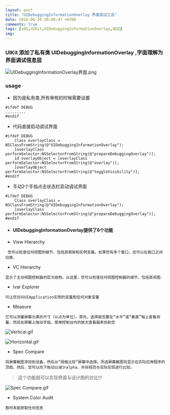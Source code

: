 ```yaml
---
layout: post
title: "UIDebuggingInformationOverlay 界面调试工具"
date: 2016-06-29 20:09:47 +0700
comments: true
tags: [iOS,UIKit,UIDebuggingInformationOverlay,调试]
img: 
---
```


### UIKit 添加了私有类 UIDebuggingInformationOverlay ,字面理解为 界面调试信息层 

![UIDebuggingInformationOverlay界面.png](http://upload-images.jianshu.io/upload_images/336727-d9f7c7f3ce0dda1c.png?imageMogr2/auto-orient/strip%7CimageView2/2/w/1240)

### usage
- 因为是私有类,所有审核的时候需要设置
```objective_c
#ifdef DEBUG
.........
#endif
```


- 代码直接启动调试界面
```objective_c
#ifdef DEBUG
    Class overlayClass = NSClassFromString(@"UIDebuggingInformationOverlay");
    [overlayClass performSelector:NSSelectorFromString(@"prepareDebuggingOverlay")];
    id overlayObject = [overlayClass performSelector:NSSelectorFromString(@"overlay")];
    [overlayObject performSelector:NSSelectorFromString(@"toggleVisibility")];
#endif
```

- 手动2个手指点击状态栏启动调试界面
```objective_c
#ifdef DEBUG
    Class overlayClass = NSClassFromString(@"UIDebuggingInformationOverlay");
    [overlayClass performSelector:NSSelectorFromString(@"prepareDebuggingOverlay")];
#endif
```

- #### UIDebuggingInformationOverlay提供了6个功能
- View Hierarchy

` 您可以检查任何视图的细节，包括其框架和实例变量。如果您有多个窗口，还可以在窗口之间切换.`

- VC Hierarchy

`显示了主动视图控制器的层次结构。从这里，您可以检查任何视图控制器的细节，包括其视图.`
- Ivar Explorer

`可让您访问UIApplication实例的变量和任何对象变量`

- Measure

`它可以测量屏幕元素的尺寸（以点为单位）。首先，选择是否要在“水平”或“垂直”轴上查看测量。然后在屏幕上拖动手指，使用控制台内的放大查看器来协助您`

![Vertical.gif](http://upload-images.jianshu.io/upload_images/336727-984586dafdefe69c.gif?imageMogr2/auto-orient/strip)

![Horizontal.gif](http://upload-images.jianshu.io/upload_images/336727-f565644c4647a148.gif?imageMogr2/auto-orient/strip)

- Spec Compare

`将屏幕截图添加到设备，然后从“规格比较”屏幕中选择。所选屏幕截图将显示在实际应用程序的顶部。然后，您可以向下拖动以减少alpha，并将规范与实际实现进行比较。`

> 这个功能就可以实现界面与设计图的对比!!!

![Spec Compare.gif](http://upload-images.jianshu.io/upload_images/336727-e4270abdd7bbf6e5.gif?imageMogr2/auto-orient/strip)

- System Color Audit

`暂时未能获取任何信息`



